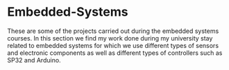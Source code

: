 # Embedded-Systems
These are some of the projects carried out during the embedded systems courses.
In this section we find my work done during my university stay related to embedded systems for which we use different types of sensors and electronic components as well as different types of controllers such as SP32 and Arduino.
